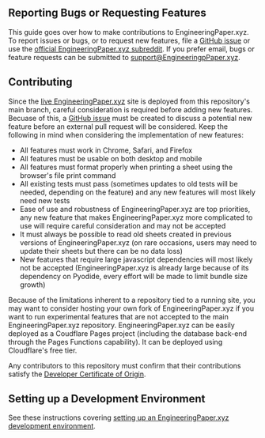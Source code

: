 ## Reporting Bugs or Requesting Features
This guide goes over how to make contributions to EngineeringPaper.xyz. To report issues or bugs, or to request new features, file a 
[GitHub issue](https://github.com/mgreminger/EngineeringPaper.xyz/issues) or use the 
[official EngineeringPaper.xyz subreddit](https://www.reddit.com/r/EngineeringPaperXYZ/). If you prefer email, bugs or feature 
requests can be submitted to [support@EngineeringpPaper.xyz](mailto:support@engineeringpaper.xyz).

## Contributing
Since the [live EngineeringPaper.xyz](https://engineeringpaper.xyz) site is deployed from this repository's main branch, careful consideration is required before 
adding new features. Becuase of this, a [GitHub issue](https://github.com/mgreminger/EngineeringPaper.xyz/issues) must be created to discuss a potential new feature before an external pull request
will be considered. Keep the following in mind when considering the implementation of new features:

* All features must work in Chrome, Safari, and Firefox
* All features must be usable on both desktop and mobile
* All features must format properly when printing a sheet using the browser's file print command
* All existing tests must pass (sometimes updates to old tests will be needed, depending on the feature) and any new features will most likely need new tests
* Ease of use and robustness of EngineeringPaper.xyz are top priorities, any new feature that makes EngineeringPaper.xyz more complicated to use will require careful consideration and may not be accepted
* It must always be possible to read old sheets created in previous versions of EngineeringPaper.xyz (on rare occasions, users may need to update their sheets but there can be no data loss)
* New features that require large javascript dependencies will most likely not be accepted (EngineeringPaper.xyz is already large because of its dependency on Pyodide, every effort will be made to limit bundle size growth)

Because of the limitations inherent to a repository tied to a running site, you may want to consider hosting your own fork of EngineeringPaper.xyz if you 
want to run experimental features that are not accepted to the main EngineeringPaper.xyz repository. EngineeringPaper.xyz can be easily deployed as a
Coudflare Pages project (including the database back-end through the Pages Functions capability). It can be deployed using Cloudflare's
free tier. 

Any contributors to this repository must confirm that their contributions satisfy the [Developer Certificate of Origin](https://developercertificate.org/).

## Setting up a Development Environment
See these instructions covering [setting up an EngineeringPaper.xyz development environment](https://github.com/mgreminger/EngineeringPaper.xyz#build-instructions).
